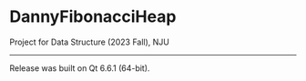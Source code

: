 # DannyFibonacciHeap
Project for Data Structure (2023 Fall), NJU

---

Release was built on Qt 6.6.1 (64-bit).
